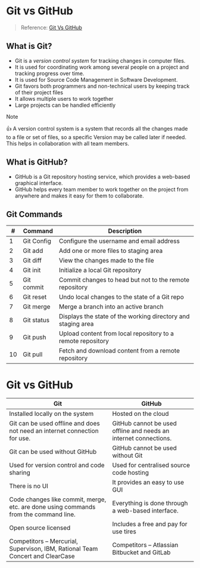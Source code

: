# Git vs GitHub

> Reference:  [Git Vs GitHub](https://www.simplilearn.com/tutorials/git-tutorial/git-vs-github)

## What is Git?

+ Git is a *version control system* for tracking changes in computer files.
+ It is used for coordinating work among several people on a project and tracking progress over time.
+ It is used for Source Code Management in Software Development.
+ Git favors both programmers and non-technical users by keeping track of their project files
+ It allows multiple users to work together
+ Large projects can be handled efficiently

> [!NOTE]
> :+1: A version control system is a system that records all the changes made to a file or set of files, so a specific
Version may be called later if needed. This helps in collaboration with all team members.

## What is GitHub?

+ GitHub is a Git repository hosting service, which provides a web-based graphical interface.
+ GitHub helps every team member to work together on the project from anywhere and makes it easy for them to collaborate.

## Git Commands
| #  | Command | Description |
| -- | ------- | ----------- |
| 1  | Git Config | Configure the username and email address |
| 2  | Git add | Add one or more files to staging area | 
| 3  | Git diff | View the changes made to the file |
| 4  | Git init | Initialize a local Git repository |
| 5  | Git commit | Commit changes to head but not to the remote repository |
| 6  | Git reset | Undo local changes to the state of a Git repo |
| 7  | Git merge | Merge a branch into an active branch |
| 8  | Git status | Displays the state of the working directory and staging area |
| 9  | Git push | Upload content from local repository to a remote repository |
| 10 | Git pull | Fetch and download content from a remote repository |

# Git vs GitHub

| Git | GitHub |
| --- | ------ |
| Installed locally on the system | Hosted on the cloud |
| Git can be used offline and does not need an internet connection for use. | GitHub cannot be used offline and needs an internet connections. |
| Git can be used without GitHub | GitHub cannot be used without Git |
| Used for version control and code sharing | Used for centralised source code hosting |
| There is no UI | It provides an easy to use GUI |
| Code changes like commit, merge, etc. are done using commands from the command line. | Everything is done through a web-based interface. |
| Open source licensed | Includes a free and pay for use tires |
| Competitors – Mercurial, Supervison, IBM, Rational Team Concert and ClearCase | Competitors – Atlassian Bitbucket and GitLab |


